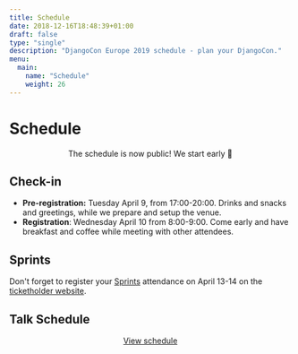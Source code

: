 ```yaml
---
title: Schedule
date: 2018-12-16T18:48:39+01:00
draft: false
type: "single"
description: "DjangoCon Europe 2019 schedule - plan your DjangoCon."
menu:
  main:
    name: "Schedule"
    weight: 26
---
```


# Schedule

<center>The schedule is now public! We start early 🌅</center>

## Check-in

* **Pre-registration:** Tuesday April 9, from 17:00-20:00. Drinks and snacks and greetings, while we prepare and setup the venue.
* **Registration**: Wednesday April 10 from 8:00-9:00. Come early and have breakfast and coffee while meeting with other attendees.

## Sprints

Don't forget to register your [Sprints](/sprints/) attendance on April 13-14 on the [ticketholder website](https://members.2019.djangocon.eu/).

## Talk Schedule

<center><a href="https://members.2019.djangocon.eu/conference/schedule/" class="button button-red">View schedule</a></center>
